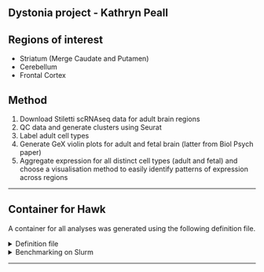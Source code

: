 ## Dystonia project - Kathryn Peall

## Regions of interest
  + Striatum (Merge Caudate and Putamen)
  + Cerebellum
  + Frontal Cortex

## Method

1. Download Stiletti scRNAseq data for adult brain regions
2. QC data and generate clusters using Seurat
3. Label adult cell types
4. Generate GeX violin plots for adult and fetal brain (latter from Biol Psych paper)
5. Aggregate expression for all distinct cell types (adult and fetal) and choose
a visualisation method to easily identify patterns of expression across regions 

***

## Container for Hawk

A container for all analyses was generated using the following definition file.

<details>

<summary>Definition file</summary>

```
Bootstrap: docker
From: bioconductor/bioconductor_docker:devel

%labels
    Version v0.0.1

%help
    This is a container to run Seurat 5 on Hawk

%post
    # Update the image
    apt update
    apt upgrade -y

    # for igraph
    apt install -y glpk-utils libglpk-dev

    # for sctransform
    apt install -y libicu-dev

    # for BPCells
    apt install -y libhdf5-dev

    # Install R packages
    R --no-echo -e 'remotes::install_github("bnprks/BPCells")'
    R --no-echo -e 'BiocManager::install("glmGamPoi")'
    R --no-echo -e 'install.packages("RPresto")'
    R --no-echo -e 'install.packages("Seurat")'
    R --no-echo -e 'setRepositories(ind=1:3)' # Needed to automatically install Bioconductor dependencies for Signac
    R --no-echo -e 'install.packages(c("R.utils", "Signac"))'
    R --no-echo -e 'remotes::install_github("satijalab/seurat-wrappers")'
    R --no-echo -e 'remotes::install_github("satijalab/azimuth")'
    R --no-echo -e 'BiocManager::install(c("scuttle", "scater"))'
    R --no-echo -e 'install.packages(c("scCustomize", "readxl", "harmony")'

    apt clean
```
</details>

<details>

<summary>Benchmarking on Slurm</summary>

- Settings: `threads = 10, mem_mb = 40000`
- Pass: Str
- Failed (OOM): Cer, FCX

```bash
# FCX: Fail

Job ID: 56154891
Cluster: hawk
State: OUT_OF_MEMORY (exit code 0)
Nodes: 1
Cores per node: 10
CPU Utilized: 00:03:50
CPU Efficiency: 9.06% of 00:42:20 core-walltime
Job Wall-clock time: 00:04:14
Memory Utilized: 0.00 MB (estimated maximum)
Memory Efficiency: 0.00% of 39.06 GB (39.06 GB/node)

# Str: Pass

Job ID: 56154892
Cluster: hawk
State: COMPLETED (exit code 0)
Nodes: 1
Cores per node: 10
CPU Utilized: 01:03:37
CPU Efficiency: 9.87% of 10:44:20 core-walltime
Job Wall-clock time: 01:04:26
Memory Utilized: 28.52 GB
Memory Efficiency: 73.00% of 39.06 GB

# Cer: Fail

Job ID: 56154893
Cluster: hawk
State: OUT_OF_MEMORY (exit code 0)
Nodes: 1
Cores per node: 10
CPU Utilized: 01:40:45
CPU Efficiency: 9.85% of 17:02:20 core-walltime
Job Wall-clock time: 01:42:14
Memory Utilized: 27.76 GB
Memory Efficiency: 71.07% of 39.06 GB

```

- Settings: `threads = 20, mem_mb = 80000`
- Pass: Cer
- Failed (OOM): FCX

```bash
# FCX: Fail
Job ID: 56155003
Cluster: hawk
State: OUT_OF_MEMORY (exit code 0)
Nodes: 1
Cores per node: 20
CPU Utilized: 06:44:21
CPU Efficiency: 4.46% of 6-07:05:00 core-walltime
Job Wall-clock time: 07:33:15
Memory Utilized: 73.40 GB
Memory Efficiency: 93.96% of 78.12 GB

# Cer: Pass
 
Cluster: hawk
State: COMPLETED (exit code 0)
Nodes: 1
Cores per node: 20
CPU Utilized: 02:30:13
CPU Efficiency: 5.15% of 2-00:38:40 core-walltime
Job Wall-clock time: 02:25:56
Memory Utilized: 34.36 GB
Memory Efficiency: 43.98% of 78.12 GB
```

- Settings: `threads = 20, mem_mb = 100000`
- Failed (OOM): FCX
  
```bash
Job ID: 56157207
Cluster: hawk
State: OUT_OF_MEMORY (exit code 0)
Nodes: 1
Cores per node: 20
CPU Utilized: 06:01:03
CPU Efficiency: 4.70% of 5-08:05:40 core-walltime
Job Wall-clock time: 06:24:17
Memory Utilized: 78.19 GB
Memory Efficiency: 80.06% of 97.66 GB
```

- Settings: `threads = 20, mem_mb = 100000`

</details>


***
